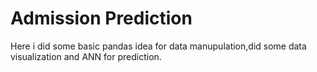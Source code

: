 # Admission Prediction
Here i did some basic pandas idea for data manupulation,did some data visualization and ANN for prediction.
